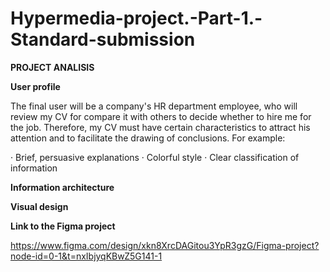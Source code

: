 # Hypermedia-project.-Part-1.-Standard-submission


**PROJECT ANALISIS**






**User profile**

The final user will be a company's HR department employee, who will review my CV for compare it with others to decide whether to hire me for the job. Therefore, my CV must have certain characteristics to attract his attention and to facilitate the drawing of conclusions. For example:

· Brief, persuasive explanations
· Colorful style
· Clear classification of information


**Information architecture**



**Visual design**



**Link to the Figma project**

https://www.figma.com/design/xkn8XrcDAGitou3YpR3gzG/Figma-project?node-id=0-1&t=nxIbjyqKBwZ5G141-1

